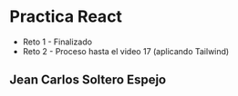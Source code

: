 <h1> Practica React </h1>

<ul>
    <li>Reto 1 - Finalizado</li>
    <li>Reto 2 - Proceso hasta el video 17 (aplicando Tailwind)</li>
</ul>



<h2> Jean Carlos Soltero Espejo </h2>